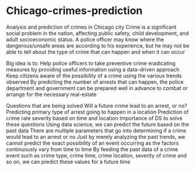 # Chicago-crimes-prediction
Analysis and prediction of crimes in Chicago city
Crime is a significant social problem in the nation, affecting public safety, child development, and adult socioeconomic status. A police officer may know where the dangerous/unsafe areas are according to his experience, but he may not be able to tell about the type of crime that can happen and when it can occur

Big idea is to:
Help police officers to take preventive crime eradicating measures by providing useful information using a data-driven approach Keep citizens aware of the possibility of a crime using the various trends observed By predicting the number of arrests that can happen, the police department and government can be prepared well in advance to combat or arrange for the necessary real-estate

Questions that are being solved
Will a future crime lead to an arrest, or no?
Predicting primary type of arrest going to happen in a location
Prediction of crime rate severity based on time and location
Importance of DS to solve these questions
Using data science, we can predict the future based on the past data
There are multiple parameters that go into determining if a crime would lead to an arrest or no
Just by merely analyzing the past trends, we cannot predict the exact possibility of an event occurring as the factors continuously vary from time to time
By feeding the past data of a crime event such as crime type, crime time, crime location, severity of crime and so on, we can predict these values for a future time
